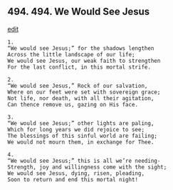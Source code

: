 
## 494.  494. We Would See Jesus
[edit](https://docs.google.com/document/d/1KjNcxvuhfHXWugW4qJJUQzbb5hSZw48_/edit?mode=html)






    1.
    “We would see Jesus;” for the shadows lengthen
    Across the little landscape of our life;
    We would see Jesus, our weak faith to strengthen
    For the last conflict, in this mortal strife.

    2.
    “We would see Jesus,” Rock of our salvation,
    Where on our feet were set with sovereign grace;
    Not life, nor death, with all their agitation,
    Can thence remove us, gazing on His face.

    3.
    “We would see Jesus;” other lights are paling,
    Which for long years we did rejoice to see;
    The blessings of this sinful world are failing;
    We would not mourn them, in exchange for Thee.

    4.
    “We would see Jesus;” this is all we’re needing-
    Strength, joy and willingness come with the sight;
    We would see Jesus, dying, risen, pleading,
    Soon to return and end this mortal night!
